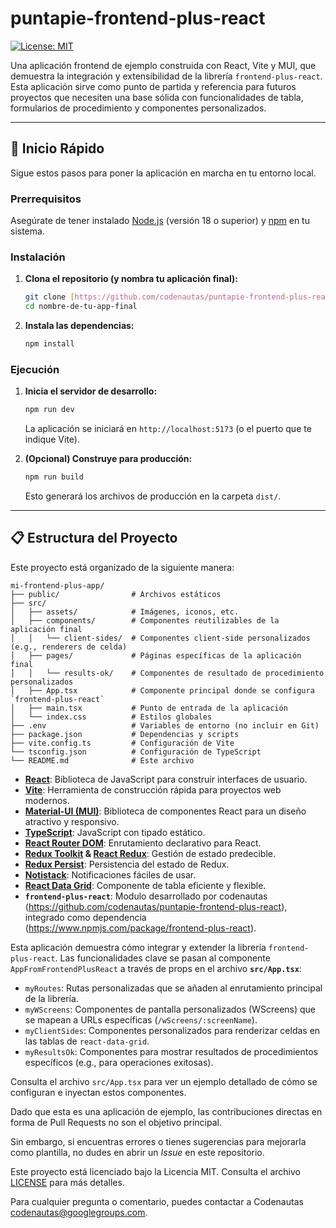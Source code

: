 # puntapie-frontend-plus-react

[![License: MIT](https://img.shields.io/badge/License-MIT-yellow.svg)](https://opensource.org/licenses/MIT)

Una aplicación frontend de ejemplo construida con React, Vite y MUI, que demuestra la integración y extensibilidad de la librería `frontend-plus-react`. Esta aplicación sirve como punto de partida y referencia para futuros proyectos que necesiten una base sólida con funcionalidades de tabla, formularios de procedimiento y componentes personalizados.

---

## 🚀 Inicio Rápido

Sigue estos pasos para poner la aplicación en marcha en tu entorno local.

### Prerrequisitos

Asegúrate de tener instalado [Node.js](https://nodejs.org/) (versión 18 o superior) y [npm](https://www.npmjs.com/) en tu sistema.

### Instalación

1.  **Clona el repositorio (y nombra tu aplicación final):**
    ```bash
    git clone [https://github.com/codenautas/puntapie-frontend-plus-react.git](https://github.com/codenautas/puntapie-frontend-plus-react.git) nombre-de-tu-app-final
    cd nombre-de-tu-app-final
    ```

2.  **Instala las dependencias:**
    ```bash
    npm install
    ```

### Ejecución

1.  **Inicia el servidor de desarrollo:**
    ```bash
    npm run dev
    ```
    La aplicación se iniciará en `http://localhost:5173` (o el puerto que te indique Vite).

2.  **(Opcional) Construye para producción:**
    ```bash
    npm run build
    ```
    Esto generará los archivos de producción en la carpeta `dist/`.

---

## 📋 Estructura del Proyecto

Este proyecto está organizado de la siguiente manera:

```
mi-frontend-plus-app/
├── public/                # Archivos estáticos
├── src/
│   ├── assets/            # Imágenes, iconos, etc.
│   ├── components/        # Componentes reutilizables de la aplicación final
│   │   └── client-sides/  # Componentes client-side personalizados (e.g., renderers de celda)
│   ├── pages/             # Páginas específicas de la aplicación final
│   │   └── results-ok/    # Componentes de resultado de procedimiento personalizados
│   ├── App.tsx            # Componente principal donde se configura `frontend-plus-react`
│   ├── main.tsx           # Punto de entrada de la aplicación
│   └── index.css          # Estilos globales
├── .env                   # Variables de entorno (no incluir en Git)
├── package.json           # Dependencias y scripts
├── vite.config.ts         # Configuración de Vite
└── tsconfig.json          # Configuración de TypeScript
└── README.md              # Este archivo
```

* **[React](https://react.dev/)**: Biblioteca de JavaScript para construir interfaces de usuario.
* **[Vite](https://vitejs.dev/)**: Herramienta de construcción rápida para proyectos web modernos.
* **[Material-UI (MUI)](https://mui.com/)**: Biblioteca de componentes React para un diseño atractivo y responsivo.
* **[TypeScript](https://www.typescriptlang.org/)**: JavaScript con tipado estático.
* **[React Router DOM](https://reactrouter.com/en/main)**: Enrutamiento declarativo para React.
* **[Redux Toolkit](https://redux-toolkit.js.org/) & [React Redux](https://react-redux.js.org/)**: Gestión de estado predecible.
* **[Redux Persist](https://github.com/rt2zz/redux-persist)**: Persistencia del estado de Redux.
* **[Notistack](https://iamhosseindhv.com/notistack)**: Notificaciones fáciles de usar.
* **[React Data Grid](https://reactdatagrid.io/)**: Componente de tabla eficiente y flexible.
* **`frontend-plus-react`**: Modulo desarrollado por codenautas (https://github.com/codenautas/puntapie-frontend-plus-react), integrado como dependencia (https://www.npmjs.com/package/frontend-plus-react).

Esta aplicación demuestra cómo integrar y extender la librería `frontend-plus-react`. Las funcionalidades clave se pasan al componente `AppFromFrontendPlusReact` a través de props en el archivo **`src/App.tsx`**:

* `myRoutes`: Rutas personalizadas que se añaden al enrutamiento principal de la librería.
* `myWScreens`: Componentes de pantalla personalizados (WScreens) que se mapean a URLs específicas (`/wScreens/:screenName`).
* `myClientSides`: Componentes personalizados para renderizar celdas en las tablas de `react-data-grid`.
* `myResultsOk`: Componentes para mostrar resultados de procedimientos específicos (e.g., para operaciones exitosas).

Consulta el archivo `src/App.tsx` para ver un ejemplo detallado de cómo se configuran e inyectan estos componentes.

Dado que esta es una aplicación de ejemplo, las contribuciones directas en forma de Pull Requests no son el objetivo principal. 

Sin embargo, si encuentras errores o tienes sugerencias para mejorarla como plantilla, no dudes en abrir un *Issue* en este repositorio.

Este proyecto está licenciado bajo la Licencia MIT. Consulta el archivo [LICENSE](LICENSE) para más detalles.

Para cualquier pregunta o comentario, puedes contactar a Codenautas <codenautas@googlegroups.com>.
